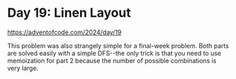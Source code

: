 # Day 19: Linen Layout

<https://adventofcode.com/2024/day/19>

This problem was also strangely simple for a final-week problem. Both parts
are solved easily with a simple DFS--the only trick is that you need to use
memoization for part 2 because the number of possible combinations is very
large.
